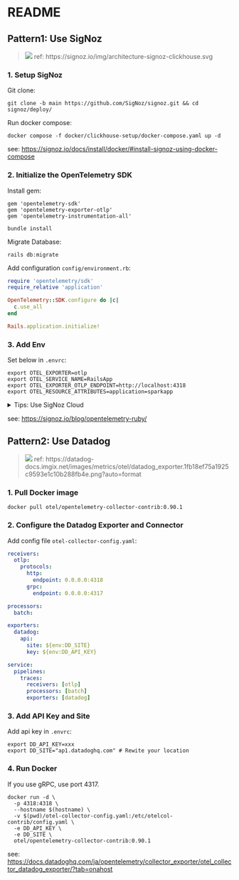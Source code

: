 # README

## Pattern1: Use SigNoz

><img src="https://signoz.io/img/architecture-signoz-clickhouse.svg">
>ref: https://signoz.io/img/architecture-signoz-clickhouse.svg

### 1. Setup SigNoz

Git clone:

```
git clone -b main https://github.com/SigNoz/signoz.git && cd signoz/deploy/
```

Run docker compose:

```
docker compose -f docker/clickhouse-setup/docker-compose.yaml up -d
```

see: https://signoz.io/docs/install/docker/#install-signoz-using-docker-compose

### 2. Initialize the OpenTelemetry SDK

Install gem:

```
gem 'opentelemetry-sdk'
gem 'opentelemetry-exporter-otlp'
gem 'opentelemetry-instrumentation-all'
```

```
bundle install
```

Migrate Database:

```
rails db:migrate
```

Add configuration `config/environment.rb`:

```ruby
require 'opentelemetry/sdk'
require_relative 'application'

OpenTelemetry::SDK.configure do |c|
  c.use_all
end

Rails.application.initialize!
```

### 3. Add Env

Set below in `.envrc`:

```
export OTEL_EXPORTER=otlp
export OTEL_SERVICE_NAME=RailsApp
export OTEL_EXPORTER_OTLP_ENDPOINT=http://localhost:4318
export OTEL_RESOURCE_ATTRIBUTES=application=sparkapp
```

<details>

<summary>Tips: Use SigNoz Cloud</summary>

```
OTEL_EXPORTER=otlp \
OTEL_SERVICE_NAME=<service_name> \
OTEL_EXPORTER_OTLP_ENDPOINT=https://ingest.{region}.signoz.cloud:443 \
OTEL_EXPORTER_OTLP_HEADERS=signoz-access-token=SIGNOZ_INGESTION_KEY \
```

see: https://signoz.io/docs/instrumentation/ruby-on-rails/

</details>

see: https://signoz.io/blog/opentelemetry-ruby/

## Pattern2: Use Datadog

><img src="https://datadog-docs.imgix.net/images/metrics/otel/datadog_exporter.1fb18ef75a1925c9593e1c10b288fb4e.png?auto=format">
>ref: https://datadog-docs.imgix.net/images/metrics/otel/datadog_exporter.1fb18ef75a1925c9593e1c10b288fb4e.png?auto=format

### 1. Pull Docker image

```
docker pull otel/opentelemetry-collector-contrib:0.90.1
```

### 2. Configure the Datadog Exporter and Connector

Add config file `otel-collector-config.yaml`:

```yaml
receivers:
  otlp:
    protocols:
      http:
        endpoint: 0.0.0.0:4318
      grpc:
        endpoint: 0.0.0.0:4317

processors:
  batch:

exporters:
  datadog:
    api:
      site: ${env:DD_SITE}
      key: ${env:DD_API_KEY}

service:
  pipelines:
    traces:
      receivers: [otlp]
      processors: [batch]
      exporters: [datadog]
```

### 3. Add API Key and Site

Add api key in `.envrc`:

```
export DD_API_KEY=xxx
export DD_SITE="ap1.datadoghq.com" # Rewite your location
```

### 4. Run Docker

If you use gRPC, use port 4317.

```
docker run -d \
  -p 4318:4318 \
  --hostname $(hostname) \
  -v $(pwd)/otel-collector-config.yaml:/etc/otelcol-contrib/config.yaml \
  -e DD_API_KEY \
  -e DD_SITE \
  otel/opentelemetry-collector-contrib:0.90.1
```

see: https://docs.datadoghq.com/ja/opentelemetry/collector_exporter/otel_collector_datadog_exporter/?tab=onahost
